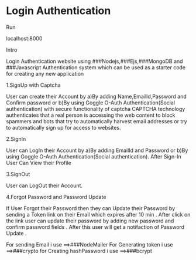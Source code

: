 # Login Authentication

Run

localhost:8000

Intro

Login Authentication website using ###Nodejs,###Ejs,###MongoDB and ###Javascript
Authentication system which can be used as a starter code for creating any new application

1.SignUp with Captcha

User can create their Account by 
a)By adding Name,EmailId,Password and Confirm password or
b)By using Goggle O-Auth Authentication(Social authentication)
with secure functionality of captcha
CAPTCHA technology authenticates that a real person is accessing the web content to block spammers and 
bots that try to automatically harvest email addresses or try to automatically sign up for access to websites.

2.SignIn

User can LogIn their Account by 
a)By adding EmailId and Password or
b)By using Goggle O-Auth Authentication(Social authentication).
After Sign-In User Can View their Profile

3.SignOut

User can LogOut their Account.

4.Forgot Password and Password Update

If User Forgot their Password then they can Update their Password by sending a Token link on their Email which expires after 10 min .
After click on the link user can update their password by adding new password and confirm password fields .
After this user will get a notifaction of Password Update .

For sending Email i use         ==>###NodeMailer
For Generating token i use      ==>###crypto
for Creating hashPassword i use ==>###bcrypt

